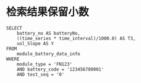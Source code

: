 # 检索结果保留小数

    SELECT
        battery_no AS batteryNo,
        ((time_series * time_interval)/1000.0) AS T3,
        vol_Slope AS Y
    FROM
        module_battery_data_info
    WHERE
        module_type = 'FN123'
        AND battery_code = '123456789001'
        AND test_seq = '0'